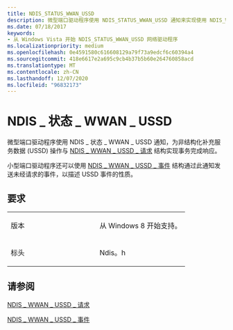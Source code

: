```yaml
---
title: NDIS_STATUS_WWAN_USSD
description: 微型端口驱动程序使用 NDIS_STATUS_WWAN_USSD 通知来实现使用 NDIS_WWAN_USSD_REQUEST 结构 (USSD) 操作的非结构化补充服务数据的事务完成响应。小型端口驱动程序还可以使用 NDIS_WWAN_USSD_EVENT 结构通过此通知发送未经请求的事件，以描述 USSD 事件的性质。
ms.date: 07/18/2017
keywords:
- 从 Windows Vista 开始 NDIS_STATUS_WWAN_USSD 网络驱动程序
ms.localizationpriority: medium
ms.openlocfilehash: 0e4591580c616608129a79f73a9edcf6c60394a4
ms.sourcegitcommit: 418e6617e2a695c9cb4b37b5b60e264760858acd
ms.translationtype: MT
ms.contentlocale: zh-CN
ms.lasthandoff: 12/07/2020
ms.locfileid: "96832173"
---
```

# <a name="ndis_status_wwan_ussd"></a>NDIS \_ 状态 \_ WWAN \_ USSD


微型端口驱动程序使用 NDIS \_ 状态 \_ WWAN \_ USSD 通知，为非结构化补充服务数据 (USSD) 操作与 [NDIS \_ WWAN \_ USSD \_ 请求](/windows-hardware/drivers/ddi/ndiswwan/ns-ndiswwan-_ndis_wwan_ussd_request) 结构实现事务完成响应。

小型端口驱动程序还可以使用 [NDIS \_ WWAN \_ USSD \_ 事件](/windows-hardware/drivers/ddi/ndiswwan/ns-ndiswwan-_ndis_wwan_ussd_event) 结构通过此通知发送未经请求的事件，以描述 USSD 事件的性质。

<a name="requirements"></a>要求
------------

<table>
<colgroup>
<col width="50%" />
<col width="50%" />
</colgroup>
<tbody>
<tr class="odd">
<td><p>版本</p></td>
<td><p>从 Windows 8 开始支持。</p></td>
</tr>
<tr class="even">
<td><p>标头</p></td>
<td>Ndis。h</td>
</tr>
</tbody>
</table>

## <a name="see-also"></a>请参阅


[NDIS \_ WWAN \_ USSD \_ 请求](/windows-hardware/drivers/ddi/ndiswwan/ns-ndiswwan-_ndis_wwan_ussd_request)

[NDIS \_ WWAN \_ USSD \_ 事件](/windows-hardware/drivers/ddi/ndiswwan/ns-ndiswwan-_ndis_wwan_ussd_event)

 

